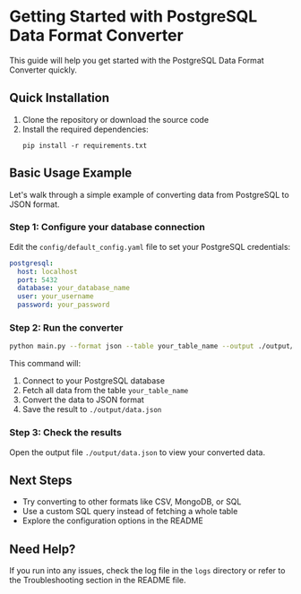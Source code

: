 # Getting Started with PostgreSQL Data Format Converter

This guide will help you get started with the PostgreSQL Data Format Converter quickly.

## Quick Installation

1. Clone the repository or download the source code
2. Install the required dependencies:
   ```
   pip install -r requirements.txt
   ```

## Basic Usage Example

Let's walk through a simple example of converting data from PostgreSQL to JSON format.

### Step 1: Configure your database connection

Edit the `config/default_config.yaml` file to set your PostgreSQL credentials:

```yaml
postgresql:
  host: localhost
  port: 5432
  database: your_database_name
  user: your_username
  password: your_password
```

### Step 2: Run the converter

```bash
python main.py --format json --table your_table_name --output ./output/data.json
```

This command will:
1. Connect to your PostgreSQL database
2. Fetch all data from the table `your_table_name`
3. Convert the data to JSON format
4. Save the result to `./output/data.json`

### Step 3: Check the results

Open the output file `./output/data.json` to view your converted data.

## Next Steps

- Try converting to other formats like CSV, MongoDB, or SQL
- Use a custom SQL query instead of fetching a whole table
- Explore the configuration options in the README

## Need Help?

If you run into any issues, check the log file in the `logs` directory or refer to the Troubleshooting section in the README file.
